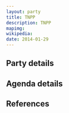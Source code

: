 ```yaml
---
layout: party
title: TNPP
description: TNPP
mapimg: 
wikipedia: 
date: 2014-01-29
---
```

## Party details


## Agenda details


## References
